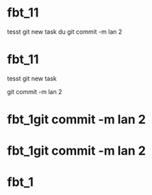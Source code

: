 # fbt_11
 tesst git new task
du git commit -m lan 2
# fbt_11
 tesst git new task

git commit -m lan 2
# fbt_1git commit -m lan 2
# fbt_1git commit -m lan 2
# fbt_1



